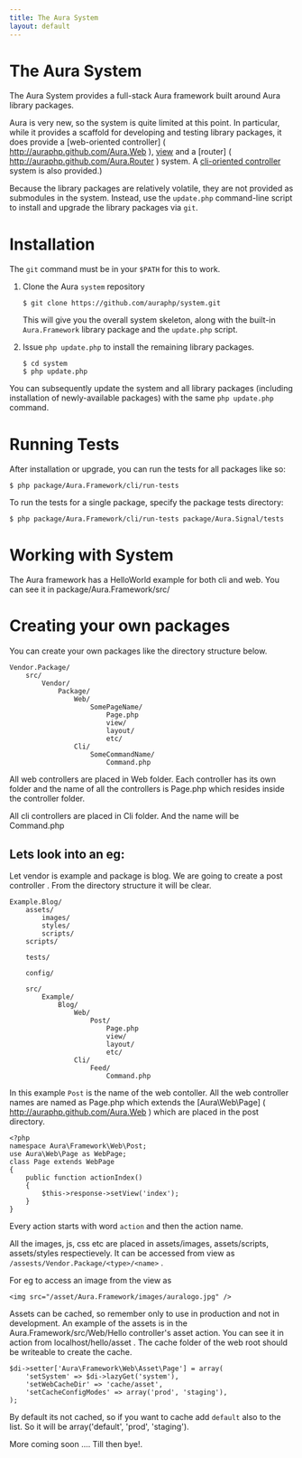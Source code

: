 ```yaml
---
title: The Aura System
layout: default
---
```


The Aura System
=====================================

The Aura System provides a full-stack Aura framework built around Aura library packages.

Aura is very new, so the system is quite limited at this point. In particular, while it provides a scaffold for developing and testing library packages, it does provide a [web-oriented controller] ( http://auraphp.github.com/Aura.Web ), [view]( http://auraphp.github.com/Aura.View ) and a [router] ( http://auraphp.github.com/Aura.Router ) system. A [cli-oriented controller]( http://auraphp.github.com/Aura.Cli ) system is also provided.)

Because the library packages are relatively volatile, they are not provided as submodules in the system.  Instead, use the `update.php` command-line script to install and upgrade the library packages via `git`.


Installation
============

The `git` command must be in your `$PATH` for this to work.

1.  Clone the Aura `system` repository

        $ git clone https://github.com/auraphp/system.git
    
    This will give you the overall system skeleton, along with the built-in
    `Aura.Framework` library package and the `update.php` script.

2.  Issue `php update.php` to install the remaining library packages.

        $ cd system
        $ php update.php

You can subsequently update the system and all library packages (including installation of newly-available packages) with the same `php update.php` command.


Running Tests
=============

After installation or upgrade, you can run the tests for all packages like so:

    $ php package/Aura.Framework/cli/run-tests

To run the tests for a single package, specify the package tests directory:

    $ php package/Aura.Framework/cli/run-tests package/Aura.Signal/tests
    
Working with System
===================

The Aura framework has a HelloWorld example for both cli and web. You can see it in package/Aura.Framework/src/

Creating your own packages
==========================

You can create your own packages like the directory structure below.

    Vendor.Package/
        src/
            Vendor/
                Package/
                    Web/
                        SomePageName/
                            Page.php
                            view/
                            layout/
                            etc/
                    Cli/
                        SomeCommandName/
                            Command.php
                        
All web controllers are placed in Web folder. Each controller has its own folder and the name of all the controllers is Page.php which resides inside the controller folder.

All cli controllers are placed in Cli folder. And the name will be Command.php
                        
Lets look into an eg: 
---------------------

Let vendor is example and package is blog. We are going to create a post controller . From the directory structure it will be clear.

    Example.Blog/
        assets/
            images/
            styles/
            scripts/
        scripts/
            
        tests/
            
        config/
            
        src/
            Example/
                Blog/
                    Web/
                        Post/
                            Page.php
                            view/
                            layout/
                            etc/
                    Cli/
                        Feed/
                            Command.php

In this example `Post` is the name of the web contoller. All the web controller names are named as Page.php which extends the [Aura\Web\Page] ( http://auraphp.github.com/Aura.Web ) which are placed in the post directory.

    <?php
    namespace Aura\Framework\Web\Post;
    use Aura\Web\Page as WebPage;
    class Page extends WebPage
    {
        public function actionIndex()
        {
            $this->response->setView('index');
        }
    }

Every action starts with word `action` and then the action name.

All the images, js, css etc are placed in assets/images, assets/scripts, assets/styles respectievely. It can be accessed from view as `/assests/Vendor.Package/<type>/<name>` . 

For eg to access an image from the view as 
    
    <img src="/asset/Aura.Framework/images/auralogo.jpg" />

Assets can be cached, so remember only to use in production and not in development. An example of the assets is in the Aura.Framework/src/Web/Hello controller's asset action. You can see it in action from localhost/hello/asset .
The cache folder of the web root should be writeable to create the cache.

    $di->setter['Aura\Framework\Web\Asset\Page'] = array(
        'setSystem' => $di->lazyGet('system'),
        'setWebCacheDir' => 'cache/asset',
        'setCacheConfigModes' => array('prod', 'staging'),
    );
    
By default its not cached, so if you want to cache add `default` also to the list. So it will be array('default', 'prod', 'staging').

More coming soon .... Till then bye!.
